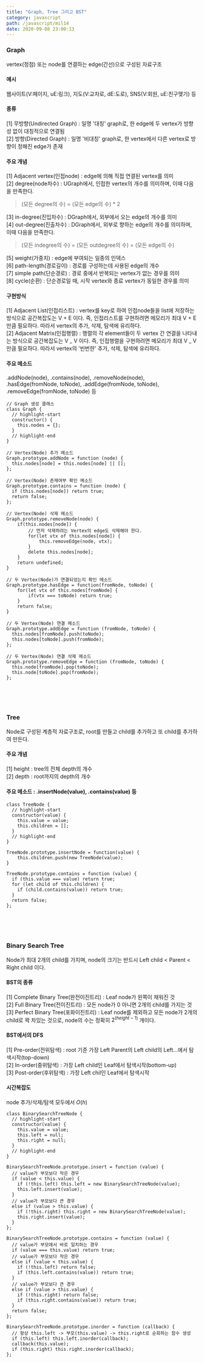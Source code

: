```yaml
---
title: "Graph, Tree 그리고 BST"
category: javascript
path: /javascript/mil14
date: 2020-09-08 23:00:13
---
```


### Graph

vertex(정점) 또는 node를 연결하는 edge(간선)으로 구성된 자료구조

#### 예시

웹사이트(V:페이지, uE:링크), 지도(V:교차로, dE:도로), SNS(V:회원, uE:친구맺기) 등

#### 종류

[1] 무방향(Undirected Graph) : 일명 '대칭' graph로, 한 edge에 두 vertex가 방향성 없이 대칭적으로 연결됨  
[2] 방향(Directed Graph) : 일명 '비대칭' graph로, 한 vertex에서 다른 vertex로 방향이 정해진 edge가 존재

#### 주요 개념

[1] Adjacent vertex(인접node) : edge에 의해 직접 연결된 vertex를 의미  
[2] degree(node차수) : UGraph에서, 인접한 vertex의 개수를 의미하며, 이때 다음을 만족한다.

> (모든 degree의 수) = (모든 edge의 수) \* 2

[3] in-degree(진입차수) : DGraph에서, 외부에서 오는 edge의 개수를 의미  
[4] out-degree(진출차수) : DGraph에서, 외부로 향하는 edge의 개수를 의미하며, 이때 다음을 만족한다.

> (모든 indegree의 수) = (모든 outdegree의 수) = (모든 edge의 수)

[5] weight(가중치) : edge에 부여되는 일종의 인덱스  
[6] path-length(경로길이) : 경로를 구성하는데 사용된 edge의 개수  
[7] simple path(단순경로) : 경로 중에서 반복되는 vertex가 없는 경우를 의미  
[8] cycle(순환) : 단순경로일 때, 시작 vertex와 종료 vertex가 동일한 경우를 의미

#### 구현방식

[1] Adjacent List(인접리스트) : vertex를 key로 하여 인접node들을 list에 저장하는 방식으로 공간복잡도는 V + E 이다. 즉, 인접리스트를 구현하려면 메모리가 최대 V + E 만큼 필요하다. 따라서 vertex의 추가, 삭제, 탐색에 유리하다.  
[2] Adjacent Matrix(인접행렬) : 행렬의 각 element들이 두 vertex 간 연결을 나타내는 방식으로 공간복잡도는 V _ V 이다. 즉, 인접행렬을 구현하려면 메모리가 최대 V _ V 만큼 필요하다. 따라서 vertex의 '빈번한' 추가, 삭제, 탐색에 유리하다.

#### 주요 메소드

.addNode(node), .contains(node), .removeNode(node), .hasEdge(fromNode, toNode), .addEdge(fromNode, toNode), .removeEdge(fromNode, toNode) 등

```jsx{numberLines: true}
// Graph 생성 클래스
class Graph {
  // highlight-start
  constructor() {
    this.nodes = {};
  }
  // highlight-end
}
```

```jsx{numberLines: true}
// Vertex(Node) 추가 메소드
Graph.prototype.addNode = function (node) {
  this.nodes[node] = this.nodes[node] || [];
};
```

```jsx{numberLines: true}
// Vertex(Node) 존재여부 확인 메소드
Graph.prototype.contains = function (node) {
  if (this.nodes[node]) return true;
  return false;
};
```

```jsx{numberLines: true}
// Vertex(Node) 삭제 메소드
Graph.prototype.removeNode(node) {
	if(this.nodes[node]) {
		// 먼저 삭제하려는 Vertex의 edge도 삭제해야 한다.
		for(let vtx of this.nodes[node]) {
			this.removeEdge(node, vtx);
		}
		delete this.nodes[node];
	}
	return undefined;
}
```

```jsx{numberLines: true}
// 두 Vertex(Node)가 연결되었는지 확인 메소드
Graph.prototype.hasEdge = function(fromNode, toNode) {
	for(let vtx of this.nodes[fromNode] {
		if(vtx === toNode) return true;
	}
	return false;
}
```

```jsx{numberLines: true}
// 두 Vertex(Node) 연결 메소드
Graph.prototype.addEdge = function (fromNode, toNode) {
  this.nodes[fromNode].push(toNode);
  this.nodes[toNode].push(fromNode);
};
```

```jsx{numberLines: true}
// 두 Vertex(Node) 연결 삭제 메소드
Graph.prototype.removeEdge = function (fromNode, toNode) {
  this.node[fromNode].pop(toNode);
  this.node[toNode].pop(fromNode);
};
```

<br>
<br>
<br>

### Tree

Node로 구성된 계층적 자료구조로, root를 만들고 child를 추가하고 또 child를 추가하여 만든다.

#### 주요 개념

[1] height : tree의 전체 depth의 개수  
[2] depth : root까지의 depth의 개수

#### 주요 메소드 : .insertNode(value), .contains(value) 등

```jsx{numberLines: true}
class TreeNode {
  // highlight-start
  constructor(value) {
    this.value = value;
    this.children = [];
  }
  // highlight-end
}
```

```jsx{numberLines: true}
TreeNode.prototype.insertNode = function(value) {
	this.children.push(new TreeNode(value);
}
```

```jsx{numberLines: true}
TreeNode.prototype.contains = function (value) {
  if (this.value === value) return true;
  for (let child of this.children) {
    if (child.contains(value)) return true;
  }
  return false;
};
```

<br>
<br>
<br>

### Binary Search Tree

Node가 최대 2개의 child를 가지며, node의 크기는 반드시 Left child < Parent < Right child 이다.

#### BST의 종류

[1] Complete Binary Tree(완전이진트리) : Leaf node가 왼쪽이 채워진 것  
[2] Full Binary Tree(전이진트리) : 모든 node가 0 아니면 2개의 child를 가지는 것  
[3] Perfect Binary Tree(포화이진트리) : Leaf node를 제외하고 모든 node가 2개의 child로 꽉 차있는 것으로, node의 수는 정확히 $2^{(height - 1)}$ 개이다.

#### BST에서의 DFS

[1] Pre-order(전위탐색) : root 기준 가장 Left Parent의 Left child의 Left...에서 탐색시작(top-down)  
[2] In-order(중위탐색) : 가장 Left child인 Leaf에서 탐색시작(bottom-up)  
[3] Post-order(후위탐색) : 가장 Left chil인 Leaf에서 탐색시작

#### 시간복잡도

node 추가/삭제/탐색 모두에서 $O(h)$

```jsx{numberLines: true}
class BinarySearchTreeNode {
  // highlight-start
  constructor(value) {
    this.value = value;
    this.left = null;
    this.right = null;
  }
  // highlight-end
}
```

```jsx{numberLines: true}
BinarySearchTreeNode.prototype.insert = function (value) {
  // value가 부모보다 작은 경우
  if (value < this.value) {
    if (!this.left) this.left = new BinarySearchTreeNode(value);
    this.left.insert(value);
  }
  // value가 부모보다 큰 경우
  else if (value > this.value) {
    if (!this.right) this.right = new BinarySearchTreeNode(value);
    this.right.insert(value);
  }
};
```

```jsx{numberLines: true}
BinarySearchTreeNode.prototype.contains = function (value) {
  // value가 부모에서 바로 일치하는 경우
  if (value === this.value) return true;
  // value가 부모보다 작은 경우
  else if (value < this.value) {
    if (!this.left) return false;
    if (this.left.contains(value)) return true;
  }
  // value가 부모보다 큰 경우
  else if (value > this.value) {
    if (!this.right) return false;
    if (this.right.contains(value)) return true;
  }
  return false;
};
```

```jsx{numberLines: true}
BinarySearchTreeNode.prototype.inorder = function (callback) {
  // 항상 this.left -> 부모(this.value) -> this.right로 순회하는 함수 생성
  if (this.left) this.left.inorder(callback);
  callback(this.value);
  if (this.right) this.right.inorder(callback);
};
```
